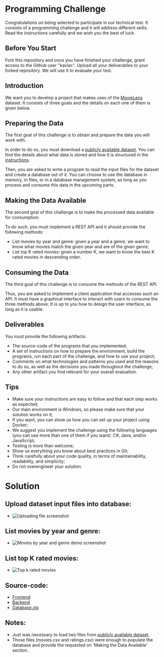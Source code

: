 # Programming Challenge

Congratulations on being selected to participate in our technical test. It consists of a programming challenge and it
will address different skills. Read the instructions carefully and we wish you the best of luck.

## Before You Start

Fork this repository and once you have finished your challenge, grant access to the Github user "kavlac". Upload all
your deliverables to your forked repository. We will use it to evaluate your test.

## Introduction

We want you to develop a project that makes uses of the [MovieLens](https://grouplens.org/datasets/movielens/) dataset.
It consists of three goals and the details on each one of them is given below.

## Preparing the Data

The first goal of this challenge is to obtain and prepare the data you will work with.

In order to do so, you must download
a [publicly available dataset](http://files.grouplens.org/datasets/movielens/ml-25m.zip). You can find the details about
what data is stored and how it is structured in
the [instructions](http://files.grouplens.org/datasets/movielens/ml-25m-README.html).

Then, you are asked to write a program to read the input files for the dataset and create a database out of it. You can
choose to use the database in memory, in files, or in a database management system, as long as you process and consume
this data in the upcoming parts.

## Making the Data Available

The second goal of this challenge is to make the processed data available for consumption.

To do such, you must implement a REST API and it should provide the following methods:

- List movies by year and genre: given a year and a genre, we want to know what movies match the given year and are of
  the given genre;
- List top K rated movies: given a number K, we want to know the best K rated movies in descending order.

## Consuming the Data

The third goal of this challenge is to consume the methods of the REST API.

Thus, you are asked to implement a client application that accesses such an API. It must have a graphical interface to
interact with users to consume the three methods above. It is up to you how to design the user interface, as long as it
is usable.

## Deliverables

You must provide the following artifacts:

- The source-code of the programs that you implemented;
- A set of instructions on how to prepare the environment, build the programs, run each part of the challenge, and how
  to use your project;
- Comments on what technologies and patterns you used and the reasons to do so, as well as the decisions you made
  throughout the challenge;
- Any other artifact you find relevant for your overall evaluation.

## Tips

- Make sure your instructions are easy to follow and that each step works as expected;
- Our main environment is Windows, so please make sure that your solution works on it;
- If you want, you can show us how you can set up your project using Docker;
- We suggest you implement the challenge using the following languages (you can use more than one of them if you want):
  C#, Java, and/or JavaScript;
- Testing is more than welcome;
- Show us everything you know about best practices in Git;
- Think carefully about your code quality, in terms of maintainability, readability, and simplicity;
- Do not overengineer your solution.

# Solution

## Upload dataset input files into database:

* ![Uploading file screenshot](https://user-images.githubusercontent.com/38573913/115170338-6974e200-a08e-11eb-92df-b65d2c6f8231.png)


## List movies by year and genre:

* ![Movies by year and genre demo screenshot](https://user-images.githubusercontent.com/38573913/115170372-7c87b200-a08e-11eb-9a98-b1773967134b.png)


## List top K rated movies:

* ![Top k rated movies](https://user-images.githubusercontent.com/38573913/115170395-8c9f9180-a08e-11eb-95bd-54a8855080a2.png)


## Source-code:

* [Frontend](movies-frontend/README.md)
* [Backend](movies-backend/README.md)
* [Database.zip](https://github.com/alextole2/programming-challenge-april21/files/6332703/Database.zip)

## Notes:

- Just was necessary to load two files
  from [publicly available dataset](http://files.grouplens.org/datasets/movielens/ml-25m.zip).
- Those files (movies.csv and ratings.csv) were enough to populate the database and provide the requested on 'Making the
  Data Available' section.
